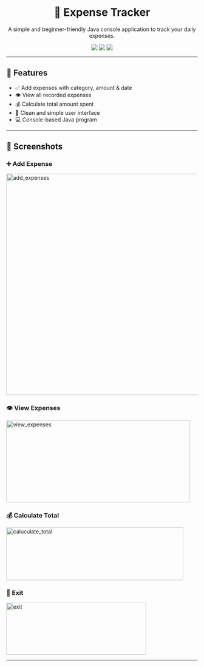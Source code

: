 <h1 align="center">💸 Expense Tracker</h1>

<p align="center">
  A simple and beginner-friendly Java console application to track your daily expenses.
</p>

<p align="center">
  <img src="https://img.shields.io/badge/Language-Java-blue?style=for-the-badge" />
  <img src="https://img.shields.io/badge/Status-Completed-brightgreen?style=for-the-badge" />
  <img src="https://img.shields.io/badge/Level-Beginner-yellow?style=for-the-badge" />
</p>

---

## 🚀 Features

- ✅ Add expenses with category, amount & date
- 👁️ View all recorded expenses
- 💰 Calculate total amount spent
- 🧹 Clean and simple user interface
- 💻 Console-based Java program

---

## 📸 Screenshots

### ➕ Add Expense
<img width="545" height="583" alt="add_expenses" src="https://github.com/user-attachments/assets/a5093c0b-2fe6-4850-b61d-44788c4e9d5e" />


### 👁️ View Expenses
<img width="484" height="216" alt="view_expenses" src="https://github.com/user-attachments/assets/bd8a865f-bb2d-4970-81f0-1661d99b75eb" />

### 💰 Calculate Total
<img width="466" height="139" alt="caluculate_total" src="https://github.com/user-attachments/assets/f8638a5e-0902-41a4-bc7f-57167fd0d650" />

### 🚪 Exit
<img width="368" height="137" alt="exit" src="https://github.com/user-attachments/assets/e2e2b4a1-63f7-441e-bb71-a7fc7639dcf5" />

---



